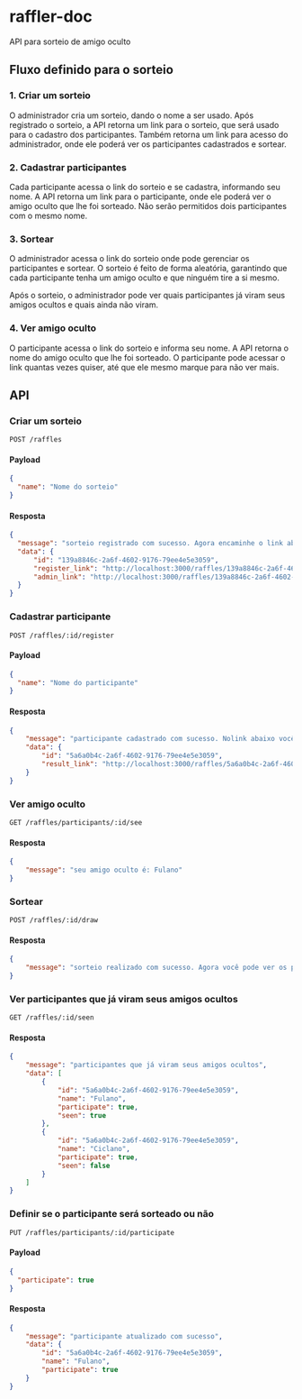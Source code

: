 # raffler-doc
API para sorteio de amigo oculto

## Fluxo definido para o sorteio

### 1. Criar um sorteio

O administrador cria um sorteio, dando o nome a ser usado. Após registrado o sorteio, a API retorna um link para o sorteio, que será usado para o cadastro dos participantes. Também retorna um link para acesso do administrador, onde ele poderá ver os participantes cadastrados e sortear.

### 2. Cadastrar participantes

Cada participante acessa o link do sorteio e se cadastra, informando seu nome. A API retorna um link para o participante, onde ele poderá ver o amigo oculto que lhe foi sorteado. Não serão permitidos dois participantes com o mesmo nome.

### 3. Sortear

O administrador acessa o link do sorteio onde pode gerenciar os participantes e sortear. O sorteio é feito de forma aleatória, garantindo que cada participante tenha um amigo oculto e que ninguém tire a si mesmo.

Após o sorteio, o administrador pode ver quais participantes já viram seus amigos ocultos e quais ainda não viram. 

### 4. Ver amigo oculto

O participante acessa o link do sorteio e informa seu nome. A API retorna o nome do amigo oculto que lhe foi sorteado. O participante pode acessar o link quantas vezes quiser, até que ele mesmo marque para não ver mais.

## API

### Criar um sorteio

```
POST /raffles
```

#### Payload

```json
{
  "name": "Nome do sorteio"
}
```

#### Resposta

```json
{
  "message": "sorteio registrado com sucesso. Agora encaminhe o link abaixo para os participantes se cadastrarem",
  "data": {
      "id": "139a8846c-2a6f-4602-9176-79ee4e5e3059",
      "register_link": "http://localhost:3000/raffles/139a8846c-2a6f-4602-9176-79ee4e5e3059/register",
      "admin_link": "http://localhost:3000/raffles/139a8846c-2a6f-4602-9176-79ee4e5e3059/admin"
  }
}
```

### Cadastrar participante

```
POST /raffles/:id/register
```

#### Payload

```json
{
  "name": "Nome do participante"
}
```

#### Resposta

```json
{
    "message": "participante cadastrado com sucesso. Nolink abaixo você pode ver o seu amigo oculto depois que o sorteio for realizado",
    "data": {
        "id": "5a6a0b4c-2a6f-4602-9176-79ee4e5e3059",
        "result_link": "http://localhost:3000/raffles/5a6a0b4c-2a6f-4602-9176-79ee4e5e3059/see"
    }
}
```

### Ver amigo oculto

```
GET /raffles/participants/:id/see
```

#### Resposta

```json
{
    "message": "seu amigo oculto é: Fulano"
}
```

### Sortear

```
POST /raffles/:id/draw
```

#### Resposta

```json
{
    "message": "sorteio realizado com sucesso. Agora você pode ver os participantes que já viram seus amigos ocultos e os que ainda não viram",
}
```

### Ver participantes que já viram seus amigos ocultos

```
GET /raffles/:id/seen
```

#### Resposta

```json
{
    "message": "participantes que já viram seus amigos ocultos",
    "data": [
        {
            "id": "5a6a0b4c-2a6f-4602-9176-79ee4e5e3059",
            "name": "Fulano",
            "participate": true,
            "seen": true
        },
        {
            "id": "5a6a0b4c-2a6f-4602-9176-79ee4e5e3059",
            "name": "Ciclano",
            "participate": true,
            "seen": false
        }
    ]
}
```

### Definir se o participante será sorteado ou não

```
PUT /raffles/participants/:id/participate
```

#### Payload

```json
{
  "participate": true
}
```

#### Resposta

```json
{
    "message": "participante atualizado com sucesso",
    "data": {
        "id": "5a6a0b4c-2a6f-4602-9176-79ee4e5e3059",
        "name": "Fulano",
        "participate": true
    }
}
```